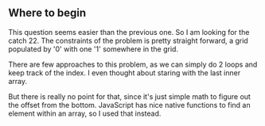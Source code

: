 ## Where to begin

This question seems easier than the previous one.  So I am looking for the catch 22.  The constraints of the problem is pretty straight forward, a grid populated by '0' with one '1' somewhere in the grid.

There are few approaches to this problem, as we can simply do 2 loops and keep track of the index.  I even thought about staring with the last inner array.

But there is really no point for that, since it's just simple math to figure out the offset from the bottom.  JavaScript has nice native functions to find an element within an array, so I used that instead.
